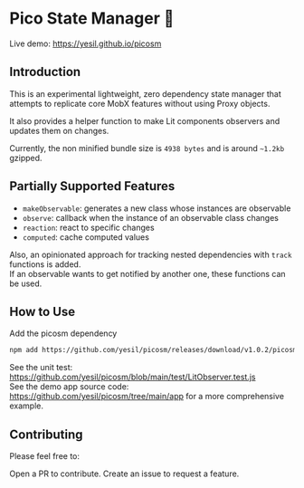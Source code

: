 # Pico State Manager 🎷

Live demo: https://yesil.github.io/picosm

## Introduction

This is an experimental lightweight, zero dependency state manager that attempts to replicate core MobX features without using Proxy objects.

It also provides a helper function to make Lit components observers and updates them on changes.

Currently, the non minified bundle size is `4938 bytes` and is around `~1.2kb` gzipped.

## Partially Supported Features

- `makeObservable`: generates a new class whose instances are observable
- `observe`: callback when the instance of an observable class changes
- `reaction`: react to specific changes
- `computed`: cache computed values

Also, an opinionated approach for tracking nested dependencies with `track` functions is added. <br>
If an observable wants to get notified by another one, these functions can be used.

## How to Use

Add the picosm dependency

```bash
npm add https://github.com/yesil/picosm/releases/download/v1.0.2/picosm-1.0.2.tgz
```

See the unit test: https://github.com/yesil/picosm/blob/main/test/LitObserver.test.js <br>
See the demo app source code: https://github.com/yesil/picosm/tree/main/app for a more comprehensive example.

## Contributing

Please feel free to:

Open a PR to contribute.
Create an issue to request a feature.
